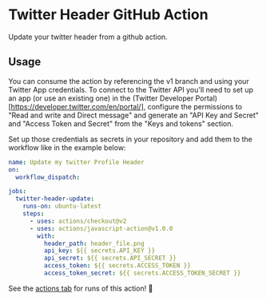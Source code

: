# Twitter Header GitHub Action

Update your twitter header from a github action.

## Usage

You can consume the action by referencing the v1 branch and using your Twitter App credentials. To connect to the Twitter API you'll need to set up an app (or use an existing one) in the (Twitter Developer Portal)[https://developer.twitter.com/en/portal/], configure the permissions to "Read and write and Direct message" and generate an "API Key and Secret" and "Access Token and Secret" from the "Keys and tokens" section.

Set up those credentials as secrets in your repository and add them to the workflow like in the example below:

```yaml
name: Update my twitter Profile Header
on:
  workflow_dispatch:

jobs:
  twitter-header-update:
    runs-on: ubuntu-latest
    steps:
      - uses: actions/checkout@v2
      - uses: actions/javascript-action@v1.0.0
        with:
          header_path: header_file.png
          api_key: ${{ secrets.API_KEY }}
          api_secret: ${{ secrets.API_SECRET }}
          access_token: ${{ secrets.ACCESS_TOKEN }}
          access_token_secret: ${{ secrets.ACCESS_TOKEN_SECRET }}
```

See the [actions tab](https://github.com/abrahamnm/twitter-header/actions) for runs of this action! :rocket:
